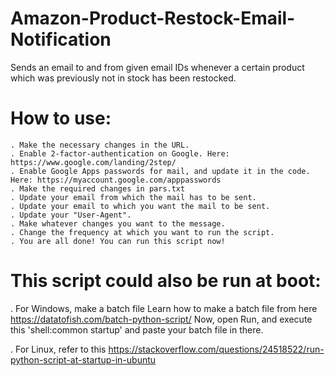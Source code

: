# Amazon-Product-Restock-Email-Notification
Sends an email to and from given email IDs whenever a certain product which was previously not in stock has been restocked.


# How to use:
    . Make the necessary changes in the URL.
    . Enable 2-factor-authentication on Google. Here: https://www.google.com/landing/2step/
    . Enable Google Apps passwords for mail, and update it in the code. Here: https://myaccount.google.com/apppasswords
    . Make the required changes in pars.txt
    . Update your email from which the mail has to be sent.
    . Update your email to which you want the mail to be sent.
    . Update your "User-Agent".
    . Make whatever changes you want to the message.
    . Change the frequency at which you want to run the script.
    . You are all done! You can run this script now!
    
    
    
# This script could also be run at boot:

  . For Windows, make a batch file 
	Learn how to make a batch file from here https://datatofish.com/batch-python-script/
	Now, open Run, and execute this 'shell:common startup' and paste your batch file in there.
  
  . For Linux, refer to this https://stackoverflow.com/questions/24518522/run-python-script-at-startup-in-ubuntu
